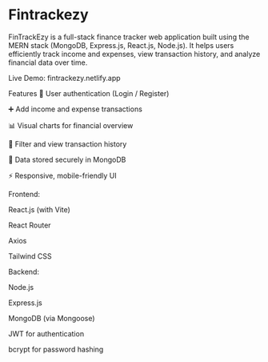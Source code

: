 # Fintrackezy
FinTrackEzy is a full-stack finance tracker web application built using the MERN stack (MongoDB, Express.js, React.js, Node.js). It helps users efficiently track income and expenses, view transaction history, and analyze financial data over time.

Live Demo: fintrackezy.netlify.app

Features
🔐 User authentication (Login / Register)

➕ Add income and expense transactions

📊 Visual charts for financial overview

🧾 Filter and view transaction history

💾 Data stored securely in MongoDB

⚡ Responsive, mobile-friendly UI

Frontend:

React.js (with Vite)

React Router

Axios

Tailwind CSS

Backend:

Node.js

Express.js

MongoDB (via Mongoose)

JWT for authentication

bcrypt for password hashing

